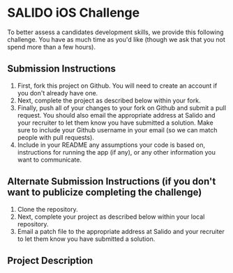 # SALIDO iOS Challenge
To better assess a candidates development skills, we provide this following challenge.  You have as much time as you'd like (though we ask that you not spend more than a few hours).

## Submission Instructions
1. First, fork this project on Github.  You will need to create an account if you don't already have one.
1. Next, complete the project as described below within your fork.
1. Finally, push all of your changes to your fork on Github and submit a pull request.  You should also email the appropriate address at Salido and your recruiter to let them know you have submitted a solution.  Make sure to include your Github username in your email (so we can match people with pull requests).
1. Include in your README any assumptions your code is based on, instructions for running the app (if any), or any other information you want to communicate.

## Alternate Submission Instructions (if you don't want to publicize completing the challenge)
1. Clone the repository.
1. Next, complete your project as described below within your local repository.
1. Email a patch file to the appropriate address at Salido and your recruiter to let them know you have submitted a solution.

## Project Description
